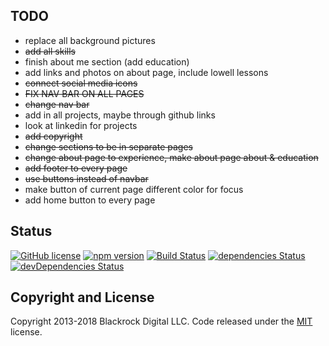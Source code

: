 TODO
---------------
* replace all background pictures
* ~~add all skills~~
* finish about me section (add education)
* add links and photos on about page, include lowell lessons
* ~~connect social media icons~~
* ~~FIX NAV BAR ON ALL PAGES~~
* ~~change nav bar~~
* add in all projects, maybe through github links
* look at linkedin for projects
* ~~add copyright~~
* ~~change sections to be in separate pages~~
* ~~change about page to experience, make about page about & education~~
* ~~add footer to every page~~
* ~~use buttons instead of navbar~~
* make button of current page different color for focus
* add home button to every page

## Status

[![GitHub license](https://img.shields.io/badge/license-MIT-blue.svg)](https://raw.githubusercontent.com/BlackrockDigital/startbootstrap-stylish-portfolio/master/LICENSE)
[![npm version](https://img.shields.io/npm/v/startbootstrap-stylish-portfolio.svg)](https://www.npmjs.com/package/startbootstrap-stylish-portfolio)
[![Build Status](https://travis-ci.org/BlackrockDigital/startbootstrap-stylish-portfolio.svg?branch=master)](https://travis-ci.org/BlackrockDigital/startbootstrap-stylish-portfolio)
[![dependencies Status](https://david-dm.org/BlackrockDigital/startbootstrap-stylish-portfolio/status.svg)](https://david-dm.org/BlackrockDigital/startbootstrap-stylish-portfolio)
[![devDependencies Status](https://david-dm.org/BlackrockDigital/startbootstrap-stylish-portfolio/dev-status.svg)](https://david-dm.org/BlackrockDigital/startbootstrap-stylish-portfolio?type=dev)

## Copyright and License

Copyright 2013-2018 Blackrock Digital LLC. Code released under the [MIT](https://github.com/BlackrockDigital/startbootstrap-stylish-portfolio/blob/gh-pages/LICENSE) license.
